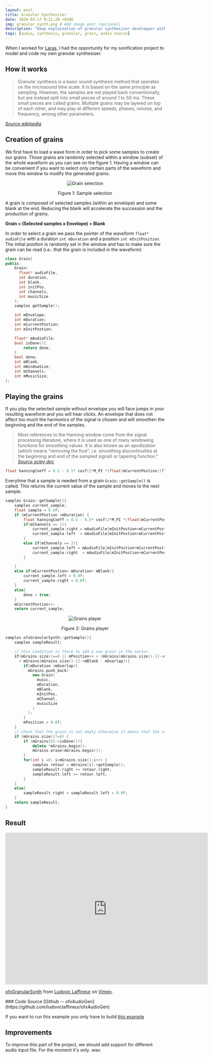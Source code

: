 ```yaml
---
layout: post
title: Granular Synthesiser
date: 2020-03-17 9:21:20 +0200
img: granular_synth.png # Add image post (optional)
description: "Deep explaination of granular synthesiser developper with OpenFrameworks."
tags: [audio, synthesis, granular, grain, audio source]
---
```


When I worked for [Laras](http://laras.be), I had the opportunity for my sonification project to model and code my own granular synthesiser.
## How it works

> Granular synthesis is a basic sound synthesis method that operates on the microsound time scale.
> It is based on the same principle as sampling. However, the samples are not played back conventionally, but are instead split into small pieces of around 1 to 50 ms. These small pieces are called grains. Multiple grains may be layered on top of each other, and may play at different speeds, phases, volume, and frequency, among other parameters.

*[Source wikipedia](https://en.wikipedia.org/wiki/Granular_synthesis)*

## Creation of grains
We first have to load a wave form in order to pick some samples to create our grains. Those grains are randomly selected within a window (subset) of the whole waveform as you can see on the figure 1. Having a window can be convenient if you want to select only certain parts of the waveform and move this window to modify the generated grains.

<p align="center">
<img src="/assets/img/sample_selection.png" alt="Grain selection"/>
</p>
<p align="center">
Figure 1: Sample selection
</p>

A grain is composed of selected samples (within an envelope) and some blank at the end. Reducing the blank will accelerate the succession and the production of grains.

**Grain = (Selected samples x Envelope) + Blank**

In order to select a grain we pass the pointer of the waveform `float* audioFile` with a duration `int mDuration` and a position `int mInitPosition`. The initial position is randomly set in the window and has to make sure the grain can be read (i.e.: that the grain is included in the waveform)

```cpp
class Grain{
public:
    Grain(
      float* audioFile,
      int duration,
      int blank,
      int initPos,
      int channels,
      int musicSize
    );
    samples getSample();

    int mEnvelope;
    int mDuration;
    int mCurrentPostion;
    int mInitPostion;

    float* mAudioFile;
    bool isDone(){
        return done;
    }
    bool done;
    int mBlank;
    int mWindowSize;
    int mChannels;
    int mMusicSize;
};
```
## Playing the grains


If you play the selected sample without envelope you will face jumps in your resulting waveform and you will hear clicks. An envelope that does not affect too much the harmonics of the signal is chosen and will smoothen the beginning and the end of the samples.

>Most references to the Hanning window come from the signal processing literature, where it is used as one of many windowing functions for smoothing values. It is also known as an apodization (which means “removing the foot”, i.e. smoothing discontinuities at the beginning and end of the sampled signal) or tapering function."
*[Source scipy doc](https://docs.scipy.org/doc/numpy/reference/generated/numpy.hanning.html)*

```cpp
float hanningCoeff = 0.5 - 0.5* cosf(2*M_PI *(float)mCurrentPostion/(float)(mDuration));
```

Everytime that a sample is needed from a grain  `Grain::getSample()` is called. This returns the current value of the sample and moves to the next sample.


```cpp
samples Grain::getSample(){
    samples current_sample;
    float sample = 0.0f;
    if (mCurrentPostion <mDuration) {
        float hanningCoeff = 0.5 - 0.5* cosf(2*M_PI *(float)mCurrentPostion/(float)(mDuration));
        if(mChannels == 1){
            current_sample.right = mAudioFile[mInitPostion+mCurrentPostion]*hanningCoeff;
            current_sample.left  = mAudioFile[mInitPostion+mCurrentPostion]*hanningCoeff;
        }
        else if(mChannels == 2){
            current_sample.left = mAudioFile[mInitPostion+mCurrentPostion*mChannels    ]*hanningCoeff;
            current_sample.right  = mAudioFile[mInitPostion+mCurrentPostion*mChannels + 1]*hanningCoeff;
        }

    }
    else if(mCurrentPostion< mDuration+ mBlank){
        current_sample.left = 0.0f;
        current_sample.right = 0.0f;
    }
    else{
        done = true;
    }
    mCurrentPostion++;
    return current_sample;
```
<p align="center">
<img src="/assets/img/grain_play.png" alt="Grains player"/>
</p>
<p align="center">
Figure 2: Grains player
</p>

```cpp
samples ofxGranularSynth::getSample(){
    samples sampleResult;

    // this condition is there to add a new grain in the vector.
    if(mGrains.size()==0 || mPosition++ > (mGrains[mGrains.size()-1]->mDuration
      + mGrains[mGrains.size()-1]->mBlank - mOverlap)){
        if(mDuration >mOverlap){
          mGrains.push_back(
            new Grain(
              music,
              mDuration,
              mBlank,
              mInitPos,
              mChannel,
              musicSize
            )
          );
        }
        mPosition = 0.0f;
    }
    // check that the grain is not empty otherwise it means that the result should be 0
    if (mGrains.size()!=0) {
        if (mGrains[0]->isDone()){
            delete *mGrains.begin();
            mGrains.erase(mGrains.begin());
        }
        for(int i =0; i<mGrains.size();i++) {
            samples retour = mGrains[i]->getSample();
            sampleResult.right += retour.right;
            sampleResult.left += retour.left;
        }
    }
    else{
        sampleResult.right = sampleResult.left = 0.0f;
    }
    return sampleResult;
}

```

## Result

<iframe src="https://player.vimeo.com/video/130955655" width="640" height="479" frameborder="0" allow="autoplay; fullscreen" allowfullscreen></iframe>
<p><a href="https://vimeo.com/130955655">ofxGranularSynth</a> from <a href="https://vimeo.com/user41154273">Ludovic Laffineur</a> on <a href="https://vimeo.com">Vimeo</a>.</p>
### Code Source
[Github -- ofxAudioGen](https://github.com/ludoviclaffineur/ofxAudioGen)

If you want to run this example you only have to build [this example](https://github.com/ludoviclaffineur/ofxAudioGen/tree/master/GranularSynth)

## Improvements

To improve this part of the project, we should add support for different audio input file. For the moment it's only .wav.
